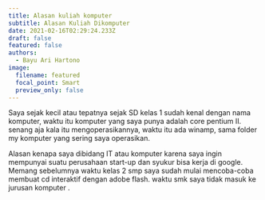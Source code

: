 ```yaml
---
title: Alasan kuliah komputer
subtitle: Alasan Kuliah Dikomputer
date: 2021-02-16T02:29:24.233Z
draft: false
featured: false
authors:
  - Bayu Ari Hartono
image:
  filename: featured
  focal_point: Smart
  preview_only: false
---
```

Saya sejak kecil atau tepatnya sejak SD kelas 1 sudah kenal dengan nama komputer, waktu itu komputer yang saya punya adalah core pentium II. senang aja kala itu mengoperasikannya, waktu itu ada winamp, sama folder my komputer yang sering saya operasikan. 



Alasan kenapa saya dibidang IT atau komputer karena saya ingin mempunyai suatu perusahaan start-up dan syukur bisa kerja di google. Memang sebelumnya waktu kelas 2 smp saya sudah mulai mencoba-coba membuat cd interaktif dengan adobe flash. waktu smk saya tidak masuk ke jurusan komputer .